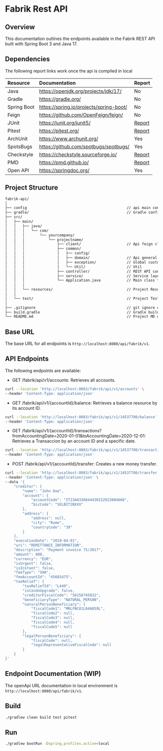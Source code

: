 # Fabrik Rest API

## Overview

This documentation outlines the endpoints available in the Fabrik REST API built with Spring Boot 3 and Java 17.

## Dependencies

The following report links work once the api is compiled in local

| Resource    | Documentation                           | Report                                         |
|:------------|:----------------------------------------|:-----------------------------------------------|
| Java        | https://openjdk.org/projects/jdk/17/    | No                                             |
| Gradle      | https://gradle.org/                     | No                                             |
| Spring Boot | https://spring.io/projects/spring-boot/ | No                                             | 
| Feign       | https://github.com/OpenFeign/feign/     | No                                             | 
| JUnit       | https://junit.org/junit5/               | [Report](/build/reports/tests/test/index.html) | 
| Pitest      | https://pitest.org/                     | [Report](/build/reports/pitest/index.html)     | 
| ArchUnit    | https://www.archunit.org/               | Yes                                            | 
| SpotsBugs   | https://github.com/spotbugs/spotbugs/   | Yes                                            | 
| Checkstyle  | https://checkstyle.sourceforge.io/      | [Report](/build/reports/checkstyle/main.html)  | 
| PMD         | https://pmd.github.io/                  | [Report](/build/reports/pmd/main.html)         | 
| Open API    | https://springdoc.org/                  | Yes                                            | 


## Project Structure

```sh
fabrik-api/
│
├── config                                              // api main config src
├── gradle/                                             // Gradle configurations file
├── src/
│   ├── main/
│   │   ├── java/
│   │   │   └── com/
│   │   │       └── yourcompany/
│   │   │           └── projectname/
│   │   │               ├── client/                     // Api feign client
│   │   │               ├── common/
│   │   │               │   ├── config/
│   │   │               │   ├── domain/                 // Api general POJO
│   │   │               │   ├── exception/              // Global custom exceptions
│   │   │               │   └── Util/                   // Util
│   │   │               ├── controller/                 // REST API controllers
│   │   │               ├── service/                    // Service layer
│   │   │               └── Application.java            // Main class to run the application
│   │   │
│   │   └── resources/                                  // Project Resources
│   │
│   └── test/                                           // Project Test sources
│
├── .gitignore                                          // git ignore configuration file
├── build.gradle                                        // Gradle build configuration file
└── README.md                                           // Project MD documentation

```

## Base URL

The base URL for all endpoints is `http://localhost:8080/api/fabrik/v1`.

## API Endpoints
The following endpoints are available:

* GET /fabrik/api/v1/accounts: Retrieves all accounts.
```sh
curl --location 'http://localhost:8083/fabrik/api/v1/accounts' \
--header 'Content-Type: application/json'
```
* GET /fabrik/api/v1/{accountId}/balance: Retrieves a balance resource by its account ID.
```sh
curl --location 'http://localhost:8083/fabrik/api/v1/14537780/balance' \
--header 'Content-Type: application/json'
```
* GET /fabrik/api/v1/{accountId}/transactions?fromAccountingDate=2020-01-01&toAccountingDate=2020-12-01: Retrieves a Transaccion by an account ID and a specific date.
```sh
curl --location 'http://localhost:8083/fabrik/api/v1/14537780/transactions?fromAccountingDate=2020-01-01&toAccountingDate=2020-12-01' \
--header 'Content-Type: application/json'
```
* POST /fabrik/api/v1/{accountId}/transfer: Creates a new money transfer.
```sh
curl --location 'http://localhost:8083/fabrik/api/v1/14537780/transfer' \
--header 'Content-Type: application/json' \
--data '{
    "creditor": {
        "name": "John Doe",
        "account": {
            "accountCode": "IT23A0336844430152923804660",
            "bicCode": "SELBIT2BXXX"
        },
        "address": {
            "address": null,
            "city": "Rome",
            "countryCode": "39"
        }
    },
    "executionDate": "2019-04-01",
    "uri": "REMITTANCE_INFORMATION",
    "description": "Payment invoice 75/2017",
    "amount": 800,
    "currency": "EUR",
    "isUrgent": false,
    "isInstant": false,
    "feeType": "SHA",
    "feeAccountId": "45685475",
    "taxRelief": {
        "taxReliefId": "L449",
        "isCondoUpgrade": false,
        "creditorFiscalCode": "56258745832",
        "beneficiaryType": "NATURAL_PERSON",
        "naturalPersonBeneficiary": {
            "fiscalCode1": "MRLFNC81L04A859L",
            "fiscalCode2": null,
            "fiscalCode3": null,
            "fiscalCode4": null,
            "fiscalCode5": null
        },
        "legalPersonBeneficiary": {
            "fiscalCode": null,
            "legalRepresentativeFiscalCode": null
        }
    }
}'
```

## Endpoint Documentation (WIP)

The openApi URL documentation in local environment is `http://localhost:8080/api/fabrik/v1`.

## Build
```sh
./gradlew clean build test pitest
```

## Run

```sh
./gradlew bootRun -Dspring.profiles.active=local
```
